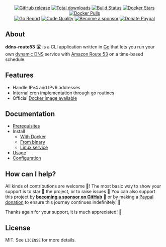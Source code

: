 <p align="center">
  <a href="https://github.com/crazy-max/ddns-route53/releases/latest"><img src="https://img.shields.io/github/release/crazy-max/ddns-route53.svg?style=flat-square" alt="GitHub release"></a>
  <a href="https://github.com/crazy-max/ddns-route53/releases/latest"><img src="https://img.shields.io/github/downloads/crazy-max/ddns-route53/total.svg?style=flat-square" alt="Total downloads"></a>
  <a href="https://github.com/crazy-max/ddns-route53/actions?workflow=build"><img src="https://img.shields.io/github/workflow/status/crazy-max/ddns-route53/test?label=build&logo=github&style=flat-square" alt="Build Status"></a>
  <a href="https://hub.docker.com/r/crazymax/ddns-route53/"><img src="https://img.shields.io/docker/stars/crazymax/ddns-route53.svg?style=flat-square&logo=docker" alt="Docker Stars"></a>
  <a href="https://hub.docker.com/r/crazymax/ddns-route53/"><img src="https://img.shields.io/docker/pulls/crazymax/ddns-route53.svg?style=flat-square&logo=docker" alt="Docker Pulls"></a>
  <br /><a href="https://goreportcard.com/report/github.com/crazy-max/ddns-route53"><img src="https://goreportcard.com/badge/github.com/crazy-max/ddns-route53?style=flat-square" alt="Go Report"></a>
  <a href="https://www.codacy.com/app/crazy-max/ddns-route53"><img src="https://img.shields.io/codacy/grade/93db381dca8b441cb69b45b75f5e10ed.svg?style=flat-square" alt="Code Quality"></a>
  <a href="https://github.com/sponsors/crazy-max"><img src="https://img.shields.io/badge/sponsor-crazy--max-181717.svg?logo=github&style=flat-square" alt="Become a sponsor"></a>
  <a href="https://www.paypal.me/crazyws"><img src="https://img.shields.io/badge/donate-paypal-00457c.svg?logo=paypal&style=flat-square" alt="Donate Paypal"></a>
</p>

## About

**ddns-route53** :motorway: is a CLI application written in [Go](https://golang.org/) that lets you run your own [dynamic DNS](https://en.wikipedia.org/wiki/Dynamic_DNS) service with [Amazon Route 53](https://aws.amazon.com/route53/) on a time-based schedule.

## Features

* Handle IPv4 and IPv6 addresses
* Internal cron implementation through go routines
* Official [Docker image available](doc/install/docker.md)

## Documentation

* [Prerequisites](doc/prerequisites.md)
* Install
  * [With Docker](doc/install/docker.md)
  * [From binary](doc/install/binary.md)
  * [Linux service](doc/install/linux-service.md)
* [Usage](doc/usage.md)
* [Configuration](doc/configuration.md)

## How can I help?

All kinds of contributions are welcome :raised_hands:! The most basic way to show your support is to star :star2: the project, or to raise issues :speech_balloon: You can also support this project by [**becoming a sponsor on GitHub**](https://github.com/sponsors/crazy-max) :clap: or by making a [Paypal donation](https://www.paypal.me/crazyws) to ensure this journey continues indefinitely! :rocket:

Thanks again for your support, it is much appreciated! :pray:

## License

MIT. See `LICENSE` for more details.
